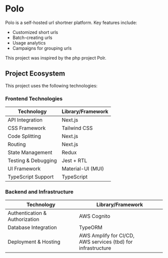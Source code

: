 # Polo

Polo is a self-hosted url shortner platform. Key features include:

- Customized short urls
- Batch-creating urls
- Usage analytics
- Campaigns for grouping urls

This project was inspired by the php project Polr.

## Project Ecosystem

This project uses the following technologies:

### Frontend Technologies

| Technology          | Library/Framework |
| ------------------- | ----------------- |
| API Integration     | Next.js           |
| CSS Framework       | Tailwind CSS      |
| Code Splitting      | Next.js           |
| Routing             | Next.js           |
| State Management    | Redux             |
| Testing & Debugging | Jest + RTL        |
| UI Framework        | Material-UI (MUI) |
| TypeScript Support  | TypeScript        |

### Backend and Infrastructure

| Technology                     | Library/Framework                                               |
| ------------------------------ | --------------------------------------------------------------- |
| Authentication & Authorization | AWS Cognito                                                     |
| Database Integration           | TypeORM                                                         |
| Deployment & Hosting           | AWS Amplify for CI/CD,<br>AWS services (tbd) for infrastructure |
